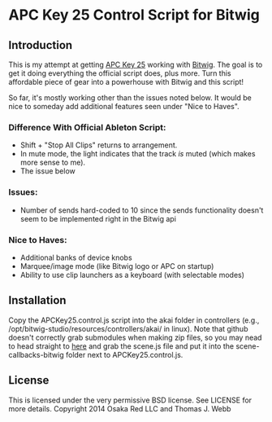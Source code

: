 APC Key 25 Control Script for Bitwig
====================================

Introduction
------------

This is my attempt at getting
[APC Key 25](http://www.akaipro.com/product/apc-key-25) working with [Bitwig](http://www.bitwig.com).
The goal is to get it doing everything the official script does, plus more. Turn this affordable
piece of gear into a powerhouse with Bitwig and this script!

So far, it's mostly working other than the issues noted below. It would be nice to someday add
additional features seen under "Nice to Haves".

### Difference With Official Ableton Script:

* Shift + "Stop All Clips" returns to arrangement.
* In mute mode, the light indicates that the track _is_ muted (which makes more sense to me).
* The issue below

### Issues:

* Number of sends hard-coded to 10 since the sends functionality doesn't seem to be implemented right in the Bitwig api

### Nice to Haves:

* Additional banks of device knobs
* Marquee/image mode (like Bitwig logo or APC on startup)
* Ability to use clip launchers as a keyboard (with selectable modes)

Installation
------------

Copy the APCKey25.control.js script into the akai folder in controllers
(e.g., /opt/bitwig-studio/resources/controllers/akai/ in linux). Note that github doesn't correctly grab submodules
when making zip files, so you may nead to head straight to [here](https://github.com/osakared/scene-callbacks-bitwig)
and grab the scene.js file and put it into the scene-callbacks-bitwig folder next to APCKey25.control.js.

License
-------

This is licensed under the very permissive BSD license. See LICENSE for more details.
Copyright 2014 Osaka Red LLC and Thomas J. Webb
